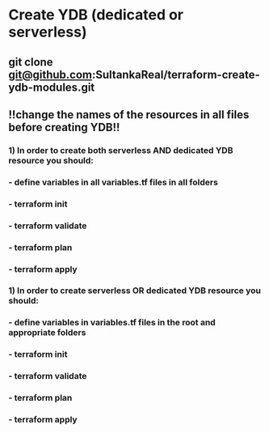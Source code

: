 # Create YDB (dedicated or serverless)

## git clone git@github.com:SultankaReal/terraform-create-ydb-modules.git
## !!change the names of the resources in all files before creating YDB!!

### 1) In order to create both serverless AND dedicated YDB resource you should:
### - define variables in all variables.tf files in all folders
### - terraform init
### - terraform validate
### - terraform plan
### - terraform apply


### 1) In order to create serverless OR dedicated YDB resource you should:
### - define variables in variables.tf files in the root and appropriate folders
### - terraform init
### - terraform validate
### - terraform plan
### - terraform apply
